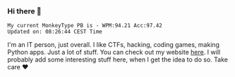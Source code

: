 ### Hi there 👋
<!-- PB START -->
```
My current MonkeyType PB is - WPM:94.21 Acc:97.42
Updated on: 08:26:44 CEST Time
```
<!-- PB END -->
I'm an IT person, just overall. I like CTFs, hacking, coding games, making Python apps. Just a lot of stuff.
You can check out my website [here](https://skill3472.github.io/).
I will probably add some interesting stuff here, when I get the idea to do so. Take care ❤️
